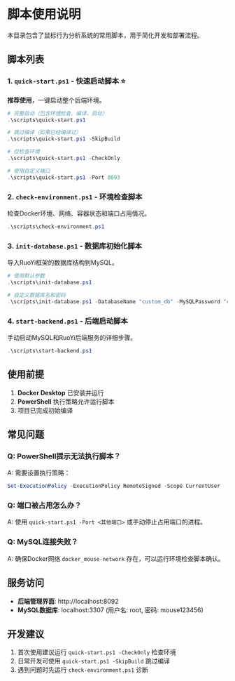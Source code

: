 # 脚本使用说明

本目录包含了鼠标行为分析系统的常用脚本，用于简化开发和部署流程。

## 脚本列表

### 1. `quick-start.ps1` - 快速启动脚本 ⭐

**推荐使用**，一键启动整个后端环境。

```powershell
# 完整启动（包含环境检查、编译、启动）
.\scripts\quick-start.ps1

# 跳过编译（如果已经编译过）
.\scripts\quick-start.ps1 -SkipBuild

# 仅检查环境
.\scripts\quick-start.ps1 -CheckOnly

# 使用自定义端口
.\scripts\quick-start.ps1 -Port 8093
```

### 2. `check-environment.ps1` - 环境检查脚本

检查Docker环境、网络、容器状态和端口占用情况。

```powershell
.\scripts\check-environment.ps1
```

### 3. `init-database.ps1` - 数据库初始化脚本

导入RuoYi框架的数据库结构到MySQL。

```powershell
# 使用默认参数
.\scripts\init-database.ps1

# 自定义数据库名和密码
.\scripts\init-database.ps1 -DatabaseName "custom_db" -MySQLPassword "custom_password"
```

### 4. `start-backend.ps1` - 后端启动脚本

手动启动MySQL和RuoYi后端服务的详细步骤。

```powershell
.\scripts\start-backend.ps1
```

## 使用前提

1. **Docker Desktop** 已安装并运行
2. **PowerShell** 执行策略允许运行脚本
3. 项目已完成初始编译

## 常见问题

### Q: PowerShell提示无法执行脚本？

A: 需要设置执行策略：
```powershell
Set-ExecutionPolicy -ExecutionPolicy RemoteSigned -Scope CurrentUser
```

### Q: 端口被占用怎么办？

A: 使用 `quick-start.ps1 -Port <其他端口>` 或手动停止占用端口的进程。

### Q: MySQL连接失败？

A: 确保Docker网络 `docker_mouse-network` 存在，可以运行环境检查脚本确认。

## 服务访问

- **后端管理界面**: http://localhost:8092
- **MySQL数据库**: localhost:3307 (用户名: root, 密码: mouse123456)

## 开发建议

1. 首次使用建议运行 `quick-start.ps1 -CheckOnly` 检查环境
2. 日常开发可使用 `quick-start.ps1 -SkipBuild` 跳过编译
3. 遇到问题时先运行 `check-environment.ps1` 诊断